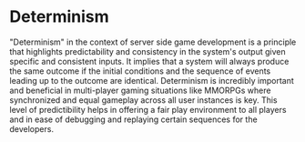 # Determinism

"Determinism" in the context of server side game development is a principle that highlights predictability and consistency in the system's output given specific and consistent inputs. It implies that a system will always produce the same outcome if the initial conditions and the sequence of events leading up to the outcome are identical. Determinism is incredibly important and beneficial in multi-player gaming situations like MMORPGs where synchronized and equal gameplay across all user instances is key. This level of predictibility helps in offering a fair play environment to all players and in ease of debugging and replaying certain sequences for the developers.